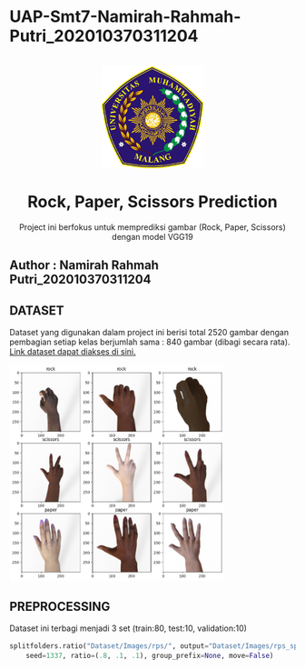 # UAP-Smt7-Namirah-Rahmah-Putri_202010370311204

<!-- PROJECT LOGO -->
<br />
<div align="center">
    <img src="picture/logo umm.png" alt="Logo" width="180" height="180">

<h1 align="center">Rock, Paper, Scissors Prediction</h1>
  <p align="center">
    Project ini berfokus untuk memprediksi gambar (Rock, Paper, Scissors) dengan model VGG19
  </p>
</div>

## Author : Namirah Rahmah Putri_202010370311204 

## DATASET 
Dataset yang digunakan dalam project ini berisi total 2520 gambar dengan pembagian setiap kelas berjumlah sama : 840 gambar (dibagi secara rata). [Link dataset dapat diakses di sini.](https://drive.google.com/drive/folders/1rpn0itTAOCvTuLxdJnnhGDH5OxkJGNCA?usp=drive_link)

<div>
    <img src="picture/dataset.jpeg" alt="dataset" width="75%">
</div>

## PREPROCESSING 
Dataset ini terbagi menjadi 3 set (train:80, test:10, validation:10)
```python
splitfolders.ratio("Dataset/Images/rps/", output="Dataset/Images/rps_split",
    seed=1337, ratio=(.8, .1, .1), group_prefix=None, move=False)
```


